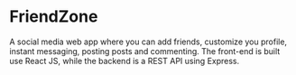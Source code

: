 # FriendZone

A social media web app where you can add friends, customize you profile, instant messaging, posting posts and commenting. The front-end is built use React JS, while the backend is a REST API using Express.
